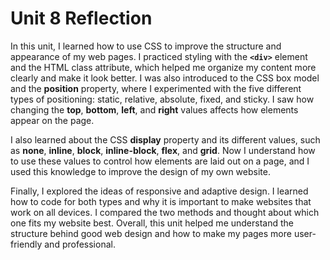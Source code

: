 # Unit 8 Reflection

In this unit, I learned how to use CSS to improve the structure and appearance of my web pages. I practiced styling with the **`<div>`** element and the HTML class attribute, which helped me organize my content more clearly and make it look better. I was also introduced to the CSS box model and the **position** property, where I experimented with the five different types of positioning: static, relative, absolute, fixed, and sticky. I saw how changing the **top**, **bottom**, **left**, and **right** values affects how elements appear on the page.

I also learned about the CSS **display** property and its different values, such as **none**, **inline**, **block**, **inline-block**, **flex**, and **grid**. Now I understand how to use these values to control how elements are laid out on a page, and I used this knowledge to improve the design of my own website.

Finally, I explored the ideas of responsive and adaptive design. I learned how to code for both types and why it is important to make websites that work on all devices. I compared the two methods and thought about which one fits my website best. Overall, this unit helped me understand the structure behind good web design and how to make my pages more user-friendly and professional.
